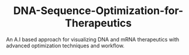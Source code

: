<h1 align="center">DNA-Sequence-Optimization-for-Therapeutics</h1>
An A.I based approach for visualizing DNA and mRNA therapeutics with advanced optimization techniques and workflow.
